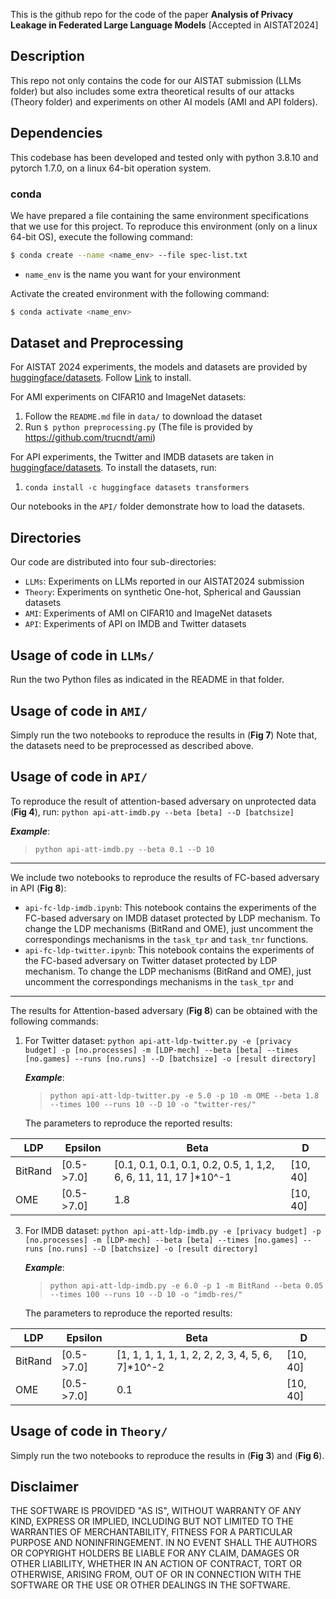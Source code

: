 This is the github repo for the code of the paper **Analysis of Privacy Leakage in Federated Large Language Models** [Accepted in AISTAT2024]

## Description
This repo not only contains the code for our AISTAT submission (LLMs folder) but also includes some extra theoretical results of our attacks (Theory folder) and experiments on other AI models (AMI and API folders).

## Dependencies
This codebase has been developed and tested only with python 3.8.10 and pytorch 1.7.0, on a linux 64-bit operation system.

### conda
We have prepared a file containing the same environment specifications that we use for this project. To reproduce this environment (only on a linux 64-bit OS), execute the following command:

```bash
$ conda create --name <name_env> --file spec-list.txt
```

- `name_env` is the name you want for your environment

Activate the created environment with the following command:

```bash
$ conda activate <name_env>
```

## Dataset and Preprocessing
For AISTAT 2024 experiments, the models and datasets are provided by [huggingface/datasets](https://huggingface.co/datasets). Follow [Link](https://huggingface.co/docs/transformers/en/installation) to install.

For AMI experiments on CIFAR10 and ImageNet datasets:

1. Follow the `README.md` file in `data/` to download the dataset
2. Run `$ python preprocessing.py` (The file is provided by https://github.com/trucndt/ami)

For API experiments, the Twitter and IMDB datasets are taken in [huggingface/datasets](https://huggingface.co/datasets). To install the datasets, run:

1. `conda install -c huggingface datasets transformers`

Our notebooks in the  `API/` folder demonstrate how to load the datasets. 

## Directories

Our code are distributed into four sub-directories:

- `LLMs`: Experiments on LLMs reported in our AISTAT2024 submission
- `Theory`: Experiments on synthetic One-hot, Spherical and Gaussian datasets
- `AMI`: Experiments of AMI on CIFAR10 and ImageNet datasets
- `API`: Experiments of API on IMDB and Twitter datasets

## Usage of code in `LLMs/`
Run the two Python files as indicated in the README in that folder. 

## Usage of code in `AMI/`
Simply run the two notebooks to reproduce the results in  (**Fig 7**)
Note that, the datasets need to be preprocessed as described above.

## Usage of code in `API/`

To reproduce the result of attention-based adversary on unprotected data (**Fig 4**), run:
`python api-att-imdb.py --beta [beta] --D [batchsize]`

  ***Example***:
> 	`python api-att-imdb.py --beta 0.1 --D 10`

***

We include two notebooks to reproduce the results of FC-based adversary in API (**Fig 8**):

- `api-fc-ldp-imdb.ipynb`: This notebook contains the experiments of the FC-based adversary on IMDB dataset protected by LDP mechanism. To change the LDP mechanisms (BitRand and OME), just uncomment the correspondings mechanisms in the `task_tpr` and `task_tnr` functions.
- `api-fc-ldp-twitter.ipynb`: This notebook contains the experiments of the FC-based adversary on Twitter dataset protected by LDP mechanism. To change the LDP mechanisms (BitRand and OME), just uncomment the correspondings mechanisms in the `task_tpr` and 

***

The results for Attention-based adversary (**Fig 8**) can be obtained with the following commands:

 1. For Twitter dataset:   `python api-att-ldp-twitter.py -e [privacy budget] -p [no.processes] -m [LDP-mech] --beta [beta] --times [no.games] --runs [no.runs] --D [batchsize] -o [result directory]`
 
 	 ***Example***:
 	> 	 `python api-att-ldp-twitter.py -e 5.0 -p 10 -m OME --beta
	 1.8 --times 100 --runs 10 --D 10 -o "twitter-res/"`
	    
	   The parameters to reproduce the reported results:

|LDP| Epsilon| Beta  | D
|--|--|--|--|
| BitRand|[0.5->7.0] |[0.1, 0.1, 0.1, 0.1, 0.2, 0.5, 1, 1,2, 6, 6, 11, 11, 17 ]*10^-1 | [10, 40]
|OME | [0.5->7.0] |1.8| [10, 40]


 3. For IMDB dataset:   `python api-att-ldp-imdb.py -e [privacy budget] -p [no.processes] -m [LDP-mech] --beta [beta] --times [no.games] --runs [no.runs] --D [batchsize] -o [result directory]`

	 ***Example***:
 	> 	 `python api-att-ldp-imdb.py -e 6.0 -p 1 -m BitRand --beta
	 0.05 --times 100 --runs 10 --D 10 -o "imdb-res/"`

    The parameters to reproduce the reported results:

|LDP| Epsilon| Beta  | D
|--|--|--|--|
| BitRand|[0.5->7.0] |[1, 1, 1, 1, 1, 1, 2, 2, 2, 3, 4, 5, 6, 7]*10^-2 | [10, 40]
|OME | [0.5->7.0] |0.1| [10, 40]

## Usage of code in `Theory/`
Simply run the two notebooks to reproduce the results in  (**Fig 3**) and  (**Fig 6**).



## Disclaimer

THE SOFTWARE IS PROVIDED "AS IS", WITHOUT WARRANTY OF ANY KIND, EXPRESS OR IMPLIED, INCLUDING BUT NOT LIMITED TO THE WARRANTIES OF MERCHANTABILITY, FITNESS FOR A PARTICULAR PURPOSE AND NONINFRINGEMENT. IN NO EVENT SHALL THE AUTHORS OR COPYRIGHT HOLDERS BE LIABLE FOR ANY CLAIM, DAMAGES OR OTHER LIABILITY, WHETHER IN AN ACTION OF CONTRACT, TORT OR OTHERWISE, ARISING FROM, OUT OF OR IN CONNECTION WITH THE SOFTWARE OR THE USE OR OTHER DEALINGS IN THE SOFTWARE.
